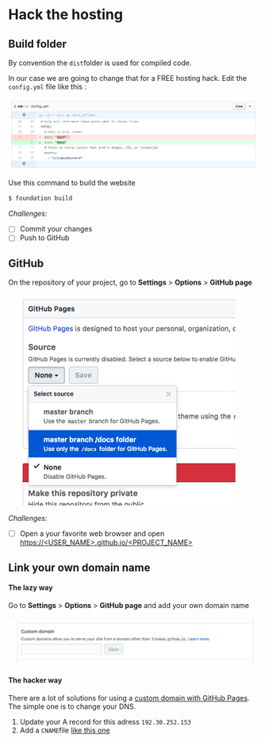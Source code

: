 # Hack the hosting

## Build folder

By convention the `dist`folder is used for compiled code.

In our case we are going to change that for a FREE hosting hack. Edit the `config.yml` file like this :

![](/assets/foundation-cli-build-hack.png)

Use this command to build the website

```bash
$ foundation build
```

_Challenges:_

* [ ] Commit your changes
* [ ] Push to GitHub

## GitHub

On the repository of your project, go to **Settings** &gt; **Options** &gt; **GitHub page**

![](/assets/github-pages-docs-folder.png)

_Challenges:_

* [ ] Open a your favorite web browser and open [https://&lt;USER\_NAME&gt;.github.io/&lt;PROJECT\_NAME&gt;](https://<USER_NAME>.github.io/<PROJECT_NAME>/)

## Link your own domain name

#### The lazy way

Go to **Settings** &gt; **Options** &gt; **GitHub page** and add your own domain name

#### ![](/assets/github-pages-custom-domain.png)

#### The hacker way

There are a lot of solutions for using a [custom domain with GitHub Pages](https://help.github.com/articles/using-a-custom-domain-with-github-pages/). The simple one is to change your DNS.

1. Update your A record for this adress `192.30.252.153`
2. Add a `CNAME`file [like this one](https://github.com/flexbox/davidl/blob/master/source/CNAME)
